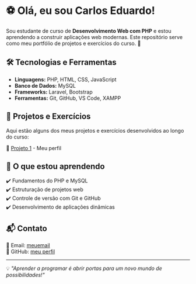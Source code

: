# ⚽ Olá, eu sou Carlos Eduardo!

Sou estudante de curso de **Desenvolvimento Web com PHP** e estou aprendendo a construir aplicações web modernas. 
Este repositório serve como meu portfólio de projetos e exercícios do curso. 🚀

## 🛠️ Tecnologias e Ferramentas
- **Linguagens:** PHP, HTML, CSS, JavaScript
- **Banco de Dados:** MySQL
- **Frameworks:** Laravel, Bootstrap
- **Ferramentas:** Git, GitHub, VS Code, XAMPP

## 📌 Projetos e Exercícios
Aqui estão alguns dos meus projetos e exercícios desenvolvidos ao longo do curso:

🔹 [Projeto 1](https://github.com/futebol0254) - Meu perfil
<!-- 🔹 [Projeto 2](https://github.com/futebol0254/projeto-2) - Breve descrição do projeto.
🔹 [Projeto 3](https://github.com/futebol0254/projeto-3) - Breve descrição do projeto. -->

## 📖 O que estou aprendendo
✔️ Fundamentos do PHP e MySQL  
✔️ Estruturação de projetos web  
✔️ Controle de versão com Git e GitHub  
✔️ Desenvolvimento de aplicações dinâmicas  

## 📬 Contato
📧 Email: [meuemail](mailto:carloseduardo93457523@email.com)  
🔗 GitHub: [meu perfil](https://github.com/futebol0254) 

---

💡 _"Aprender a programar é abrir portas para um novo mundo de possibilidades!"_
